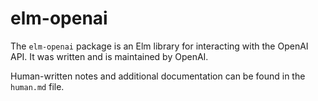 
# elm-openai

The `elm-openai` package is an Elm library for interacting with the OpenAI API. It was written and is maintained by OpenAI.

Human-written notes and additional documentation can be found in the `human.md` file.
